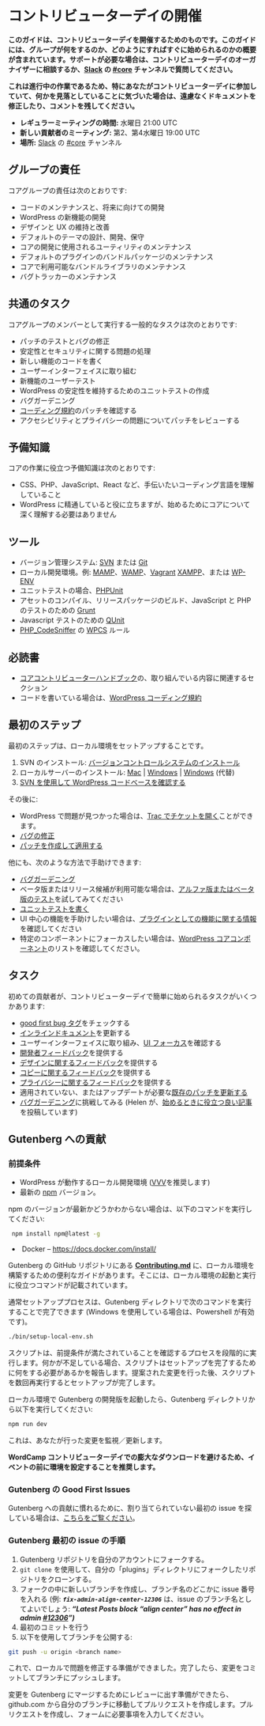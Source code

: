 <!--
# Getting Started at a Contributor Day
-->

# コントリビューターデイの開催

<!--
*This guide is intended to help you get started at a contributor day. It includes a schematic outline of what the group does and how to quickly get started. If you need any help, talk to the contributor day organizer, or ask your question in the [#core](https://make.wordpress.org/core/tag/core/) channel in [Slack](https://chat.wordpress.org/).*
-->

**このガイドは、コントリビューターデイを開催するためのものです。このガイドには、グループが何をするのか、どのようにすればすぐに始められるのかの概要が含まれています。サポートが必要な場合は、コントリビューターデイのオーガナイザーに相談するか、[Slack](https://chat.wordpress.org/) の [#core](https://make.wordpress.org/core/tag/core/) チャンネルで質問してください。**

<!--
*This is a work in progress so don’t be afraid to amend the document or leave comments, particularly if you’re at a contributor day and find that we’ve missed something.*
-->

**これは進行中の作業であるため、特にあなたがコントリビューターデイに参加していて、何かを見落としていることに気づいた場合は、遠慮なくドキュメントを修正したり、コメントを残してください。**

<!--
**Regular Meeting Time:** Wednesdays at 21:00 UTC
**New Contributor Meetings:** 2nd and 4th Wednesdays at 19:00 UTC**
Where:** [#core](https://make.wordpress.org/core/tag/core/) channel on [Slack](https://chat.wordpress.org/)
-->

-   **レギュラーミーティングの時間:** 水曜日 21:00 UTC
-   **新しい貢献者のミーティング:** 第2、第4水曜日 19:00 UTC
-   **場所:** [Slack](https://chat.wordpress.org/) の [#core](https://make.wordpress.org/core/tag/core/) チャンネル

<!--
## Group responsibilities
-->

## グループの責任

<!--
The responsibilities of the core group are:
-->

コアグループの責任は次のとおりです:

<!--
*   To maintain the code and develop it for the future
*   Develop new features for WordPress
*   Maintain and improve design and UX
*   Design, develop, and maintain default themes
*   Maintain the utilities used to develop core
*   Maintain the bundled packages of default plugins
*   Maintain the bundled libraries available in core
*   Maintaining the bug tracker
-->

*   コードのメンテナンスと、将来に向けての開発
*   WordPress の新機能の開発
*   デザインと UX の維持と改善
*   デフォルトのテーマの設計、開発、保守
*   コアの開発に使用されるユーティリティのメンテナンス
*   デフォルトのプラグインのバンドルパッケージのメンテナンス
*   コアで利用可能なバンドルライブラリのメンテナンス
*   バグトラッカーのメンテナンス

<!--
## Common Tasks
-->

## 共通のタスク

<!--
As a member of the core group, some common tasks that you’ll carry out are:
-->

コアグループのメンバーとして実行する一般的なタスクは次のとおりです:

<!--
*   Testing patches and fixing bugs
*   Handling stability and security issues
*   Code new features
*   Work on the user interface
*   User testing for new features
*   Writing unit tests to keep WordPress stable
*   Bug gardening
*   Review patches for [Coding Standards](https://make.wordpress.org/core/handbook/coding-standards/)
*   Review patches for accessibility and privacy concerns
-->

*   パッチのテストとバグの修正
*   安定性とセキュリティに関する問題の処理
*   新しい機能のコードを書く
*   ユーザーインターフェイスに取り組む
*   新機能のユーザーテスト
*   WordPress の安定性を維持するためのユニットテストの作成
*   バグガーデニング
*   [コーディング規約](https://ja.wordpress.org/team/handbook/core/coding-standards/)のパッチを確認する
*   アクセシビリティとプライバシーの問題についてパッチをレビューする

<!--
## Prior Knowledge
-->

## 予備知識

<!--
Prior knowledge that you’ll find helpful for working on core is:
-->

コアの作業に役立つ予備知識は次のとおりです:

<!--
*   Grasp of whatever coding language you want to help out with, e.g. CSS, PHP, Javascript or React
*   Familiarity with WordPress is beneficial but you don’t need a deep understanding of core to get started
-->

*   CSS、PHP、JavaScript、React など、手伝いたいコーディング言語を理解していること
*   WordPress に精通していると役に立ちますが、始めるためにコアについて深く理解する必要はありません

<!--
## Tools
-->

## ツール

<!--
*   A version control system: either [SVN](http://sourceforge.net/projects/win32svn/) or [Git](http://git-scm.com/)
*   a local development environment; for example, [MAMP](http://www.mamp.info/en/index.html), [WAMP](http://www.wampserver.com/en/), [Vagrant](//www.vagrantup.com/) [XAMPP](http://www.apachefriends.org/index.html), or [WP-ENV](https://make.wordpress.org/core/2020/03/03/wp-env-simple-local-environments-for-wordpress/)
*   for unit testing, [PHPUnit](http://phpunit.de/)
*   [Grunt](http://gruntjs.com/) for compiling assets, building release packages, and JavaScript and PHP testing
*   [QUnit](http://qunitjs.com/) for Javascript testing
*   [WPCS](https://github.com/WordPress/WordPress-Coding-Standards) rules for [PHP\_CodeSniffer](https://github.com/squizlabs/PHP_CodeSniffer)
-->

*   バージョン管理システム: [SVN](http://sourceforge.net/projects/win32svn/) または [Git](http://git-scm.com/)
*   ローカル開発環境。例: [MAMP](http://www.mamp.info/en/index.html)、[WAMP](http://www.wampserver.com/en/)、[Vagrant](//www.vagrantup.com/) [XAMPP](http://www.apachefriends.org/index.html)、または [WP-ENV](https://make.wordpress.org/core/2020/03/03/wp-env-simple-local-environments-for-wordpress/)
*   ユニットテストの場合、[PHPUnit](http://phpunit.de/)
*   アセットのコンパイル、リリースパッケージのビルド、JavaScript と PHP のテストのための [Grunt](http://gruntjs.com/)
*  Javascript テストのための [QUnit](http://qunitjs.com/)
*   [PHP\_CodeSniffer](https://github.com/squizlabs/PHP_CodeSniffer) の [WPCS](https://github.com/WordPress/WordPress-Coding-Standards) ルール

<!--
## Essential Reading
-->

## 必読書

<!--
*   Sections of the [Core Contributor Handbook](https://make.wordpress.org/core/handbook/) relevant to what you’re working on
*   If you’re writing code, the [WordPress Coding Standards](https://make.wordpress.org/core/handbook/coding-standards/)
-->

*   [コアコントリビューターハンドブック](https://ja.wordpress.org/team/handbook/core/)の、取り組んでいる内容に関連するセクション
*   コードを書いている場合は、[WordPress コーディング規約](https://ja.wordpress.org/team/handbook/core/coding-standards/)

<!--
## First Steps
-->

## 最初のステップ

<!--
The first step is to get set up with a local environment:
-->

最初のステップは、ローカル環境をセットアップすることです。

<!--
1\. Install SVN: [Installing a VCS](https://make.wordpress.org/core/handbook/tutorials/installing-a-vcs/)
2\. Install a local server: [Mac](https://make.wordpress.org/core/handbook/tutorials/installing-a-local-server/mamp/) | [Windows](https://make.wordpress.org/core/handbook/installing-a-local-server/installing-xampp/) | [Windows](https://make.wordpress.org/core/handbook/installing-a-local-server/installing-wampserver/) (alternative)
3\. [Check out the WordPress codebase using SVN](https://make.wordpress.org/core/handbook/tutorials/installing-wordpress-locally/from-svn/)
-->

1. SVN のインストール: [バージョンコントロールシステムのインストール](https://ja.wordpress.org/team/handbook/core/tutorials/installing-a-vcs/)
2. ローカルサーバーのインストール: [Mac](https://ja.wordpress.org/team/handbook/core/tutorials/installing-a-local-server/mamp/) | [Windows](https://ja.wordpress.org/team/handbook/core/installing-a-local-server/installing-xampp/) | [Windows](https://ja.wordpress.org/team/handbook/core/installing-a-local-server/installing-wampserver/) (代替)
3. [SVN を使用して WordPress コードベースを確認する](https://ja.wordpress.org/team/handbook/core/tutorials/installing-wordpress-locally/from-svn/)

<!--
After that:
-->

その後に:

<!--
*   If you find an issue with WordPress you can [Open a ticket on Trac](https://make.wordpress.org/core/handbook/working-with-trac/opening-a-ticket/)
*   [Fix a bug](https://make.wordpress.org/core/handbook/fixing-bugs/)
*   [Create and apply a patch](https://make.wordpress.org/core/handbook/tutorials/working-with-patches/)
-->

*   WordPress で問題が見つかった場合は、[Trac でチケットを開く](https://ja.wordpress.org/team/handbook/core/working-with-trac/opening-a-ticket/)ことができます。
*   [バグの修正](https://ja.wordpress.org/team/handbook/core/fixing-bugs/)
*   [パッチを作成して適用する](https://ja.wordpress.org/team/handbook/core/tutorials/working-with-patches/)


<!--
There are other ways that you can help out:
-->

他にも、次のような方法で手助けできます:

<!--
*   [Bug gardening](https://make.wordpress.org/core/handbook/bug-gardening/)
*   If a beta or release candidate is available try out some [Alpha or Beta testing](https://make.wordpress.org/core/handbook/testing/beta/)
*   [Writing unit tests](https://make.wordpress.org/core/handbook/automated-testing/)
*   If you want to help out with a UI\-centric feature, check out the [features as plugins information](https://make.wordpress.org/core/features-as-plugins/)
*   If you want to focus on a specific Component, check out the [WordPress Core Components](https://make.wordpress.org/core/components/) listing.
-->

*   [バグガーデニング](https://ja.wordpress.org/team/handbook/core/bug-gardening/)
*   ベータ版またはリリース候補が利用可能な場合は、[アルファ版またはベータ版のテスト](https://ja.wordpress.org/team/handbook/core/testing/beta/)を試してみてください
*   [ユニットテストを書く](https://ja.wordpress.org/team/handbook/core/automated-testing/)
*   UI 中心の機能を手助けしたい場合は、[プラグインとしての機能に関する情報](https://make.wordpress.org/core/features-as-plugins/)を確認してください
*   特定のコンポーネントにフォーカスしたい場合は、[WordPress コアコンポーネント](https://make.wordpress.org/core/components/)のリストを確認してください。

<!--
## Tasks
-->

## タスク

<!--
Some easy tasks for a first time contributor to get started at a contributor day are:
-->

初めての貢献者が、コントリビューターデイで簡単に始められるタスクがいくつかあります:

<!--
*   Check the [good first bug tag](https://core.trac.wordpress.org/query?status=!closed&keywords=~good-first-bug) for easy wins
*   Update the [Inline Docs](https://make.wordpress.org/docs/handbook/core/inline-docs/)
*   Work on the user interface, check out the [UI focus](https://core.trac.wordpress.org/focus/ui)
*   Provide [Developer feedback](https://core.trac.wordpress.org/tickets/dev-feedback)
*   Provide [Design feedback](https://core.trac.wordpress.org/tickets/ux-feedback)
*   Provide [Copy feedback](https://core.trac.wordpress.org/query?status=accepted&status=assigned&status=new&status=reopened&status=reviewing&keywords=~needs-copy-review&col=id&col=summary&col=status&col=owner&col=type&col=priority&col=milestone&order=priority)
*   Provide [Privacy feedback](https://core.trac.wordpress.org/query?status=accepted&status=assigned&status=new&status=reopened&status=reviewing&keywords=~needs-privacy-review&col=id&col=summary&col=status&col=owner&col=type&col=priority&col=milestone&order=priority)
*   [Refresh an existing patch](https://core.trac.wordpress.org/query?status=accepted&status=assigned&status=new&status=reopened&status=reviewing&keywords=~needs-refresh&col=id&col=summary&col=status&col=owner&col=type&col=priority&col=milestone&order=priority) that doesn’t apply or needs an update.
*   Try your hand at [bug gardening](https://make.wordpress.org/core/handbook/bug-gardening/) (Helen has a [good post to help you get started](http://helen.wordpress.com/2013/08/09/scared-of-wordpress-core-trac-but-want-to-give-it-a-shot-try-trac-gardening/))
-->

*   [good first bug タグ](https://core.trac.wordpress.org/query?status=!closed&keywords=~good-first-bug)をチェックする
*   [インラインドキュメント](https://make.wordpress.org/docs/handbook/core/inline-docs/)を更新する
*   ユーザーインターフェイスに取り組み、[UI フォーカス](https://core.trac.wordpress.org/focus/ui)を確認する
*   [開発者フィードバック](https://core.trac.wordpress.org/tickets/dev-feedback)を提供する
*   [デザインに関するフィードバック](https://core.trac.wordpress.org/tickets/ux-フィードバック)を提供する
*   [コピーに関するフィードバック](https://core.trac.wordpress.org/query?status=accepted&status=assigned&status=new&status=reopened&status=reviewing&keywords=~needs-copy-review&col=id&col=summary&col=status&col=owner&col=type&col=priority&col=milestone&order=priority)を提供する
*   [プライバシーに関するフィードバック](https://core.trac.wordpress.org/query?status=accepted&status=assigned&status=new&status=reopened&status=reviewing&keywords=~needs-privacy-review&col=id&col=summary&col=status&col=owner&col=type&col=priority&col=milestone&order=priority)を提供する
*   適用されていない、またはアップデートが必要な[既存のパッチを更新する](https://core.trac.wordpress.org/query?status=accepted&status=assigned&status=new&status=reopened&status=reviewing&keywords=~needs-refresh&col=id&col=summary&col=status&col=owner&col=type&col=priority&col=milestone&order=priority)
*   [バグガーデニング](https://ja.wordpress.org/team/handbook/core/bug-gardening/)に挑戦してみる (Helen が、[始めるときに役立つ良い記事](http://helen.wordpress.com/2013/08/09/scared-of-wordpress-core-trac-but-want-to-give-it-a-shot-try-trac-gardening/)を投稿しています)

<!--
## **Gutenberg Contributions**
-->

## Gutenberg への貢献

<!--
### **Prerequisites**
-->

### 前提条件

<!--
*   A local dev environment running WordPress (we suggest [VVV](https://varyingvagrantvagrants.org/docs/en-US/installation/software-requirements/))
*   Latest [npm](https://nodejs.org/en/download/package-manager/) version.
-->

* WordPress が動作するローカル開発環境 ([VVV](https://varyingvagrantvagrants.org/docs/en-US/installation/software-requirements/)を推奨します)
* 最新の [npm](https://nodejs.org/en/download/package-manager/) バージョン。

<!--
If you are unsure if you are on the latest npm version, run the following command:
-->

npm のバージョンが最新かどうかわからない場合は、以下のコマンドを実行してください:

```bash
 npm install npm@latest -g
```

*    Docker – https://docs.docker.com/install/

<!--
A handy guide to setting up your local environment can be found in [**Contributing.md**](https://github.com/WordPress/gutenberg/blob/master/CONTRIBUTING.md) in the Gutenberg github repository. There you will find commands to help get your local environment up and running.
-->

Gutenberg の GitHub リポジトリにある [**Contributing.md**](https://github.com/WordPress/gutenberg/blob/master/CONTRIBUTING.md) に、ローカル環境を構築するための便利なガイドがあります。そこには、ローカル環境の起動と実行に役立つコマンドが記載されています。

<!--
Largely, the setup process can be finished end to end by running the following command from the Gutenberg directory (Powershell works well if you are on Windows.):
-->

通常セットアッププロセスは、Gutenberg ディレクトリで次のコマンドを実行することで完了できます (Windows を使用している場合は、Powershell が有効です)。

```bash
./bin/setup-local-env.sh
```

<!--
The script will go step by step through the process of validating prerequisites are met. If there is something missing, the script will report what needs to be done to complete the setup. Re running the script a few times after making the suggested changes will complete setup.
-->

スクリプトは、前提条件が満たされていることを確認するプロセスを段階的に実行します。何かが不足している場合、スクリプトはセットアップを完了するために何をする必要があるかを報告します。提案された変更を行った後、スクリプトを数回再実行するとセットアップが完了します。

<!--
Once you have the development version of Gutenberg running on your local environment you will need to run the following from within the Gutenberg directory:
-->

ローカル環境で Gutenberg の開発版を起動したら、Gutenberg ディレクトリから以下を実行してください:

```bash
npm run dev
```

<!--
This will monitor/update changes you make.
-->

これは、あなたが行った変更を監視／更新します。

<!--
***In order to avoid huge downloads at WordCamp Contributor Days it is recommended that the environment is configured before the event.***
-->

**WordCamp コントリビューターデイでの膨大なダウンロードを避けるため、イベントの前に環境を設定することを推奨します。**

<!--
### **Good First Gutenberg Issues**
-->

### Gutenberg の Good First Issues

<!--
If you are looking for some unassigned first issues to get familiar with contribution to Gutenberg, [look here](https://github.com/WordPress/gutenberg/issues?utf8=%E2%9C%93&q=is%3Aopen+is%3Aissue+label%3A%22Good+First+Issue%22+-label%3A%22%5BStatus%5D+In+Progress%22+no%3Aassignee)
-->

Gutenberg への貢献に慣れるために、割り当てられていない最初の issue を探している場合は、[こちらをご覧ください](https://github.com/WordPress/gutenberg/issues?utf8=%E2%9C%93&q=is%3Aopen+is%3Aissue+label%3A%22Good+First+Issue%22+label%3A%22%5BStatus%5D+In+Progress%22+no%3Aassignee)。

<!--
### **Gutenberg First issue steps**
-->

### Gutenberg 最初の issue の手順

<!--
1.  Fork the Gutenberg repository to your own account.
2.  Clone your fork locally to your ‘plugins’ directory using \`git clone\`
3.  Create a new branch in your fork with the the issue number somewhere in the branch name (example: ***\`fix-admin\-align-center-12306\`*** would be a good branch name for issue: ***“Latest Posts block “align center” has no effect in admin [#12306](https://core.trac.wordpress.org/ticket/12306)”)***
4.  Make an initial commit 
5.  Publish your branch using:
-->

1.  Gutenberg リポジトリを自分のアカウントにフォークする。
2.  `git clone` を使用して、自分の「plugins」ディレクトリにフォークしたリポジトリをクローンする。
3.  フォークの中に新しいブランチを作成し、ブランチ名のどこかに issue 番号を入れる
(例: ***`fix-admin-align-center-12306`*** は、issue のブランチ名としてよいでしょう: ***“Latest Posts block “align center” has no effect in admin [#12306](https://core.trac.wordpress.org/ticket/12306)”)***
4.  最初のコミットを行う
5.  以下を使用してブランチを公開する:

```bash
git push -u origin <branch name>
```

<!--
Now you are ready to make your changes locally to fix the issue. When finished, commit your changes and push them to your branch.
-->

これで、ローカルで問題を修正する準備ができました。完了したら、変更をコミットしてブランチにプッシュします。

<!--
If you are ready to submit your changes for review to merge into Gutenberg, simply create a pull request via github.com by navigating to your branch. Create pull request and fill out the information requested in the form.
-->

変更を Gutenberg にマージするためにレビューに出す準備ができたら、github.com から自分のブランチに移動してプルリクエストを作成します。プルリクエストを作成し、フォームに必要事項を入力してください。
